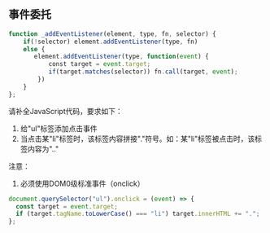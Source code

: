 ## 事件委托
```JavaScript
function _addEventListener(element, type, fn, selector) {
    if(!selector) element.addEventListener(type, fn)
    else {
       element.addEventListener(type, function(event) {
	       const target = event.target;
           if(target.matches(selector)) fn.call(target, event);
        })
    }
};
```

请补全JavaScript代码，要求如下：  
1. 给"ul"标签添加点击事件  
2. 当点击某"li"标签时，该标签内容拼接"."符号。如：某"li"标签被点击时，该标签内容为".."  

注意：  
1. 必须使用DOM0级标准事件（onclick）

```js
document.querySelector("ul").onclick = (event) => {
  const target = event.target;
  if (target.tagName.toLowerCase() === "li") target.innerHTML += ".";
};